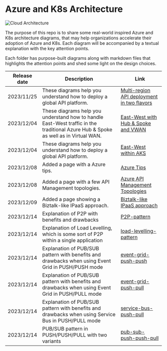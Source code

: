 # Azure and K8s Architecture
![Cloud Architecture](https://github.com/stephaneey/azure-and-k8s-architecture/blob/main/images/cloudarchidiagrams.png)

The purpose of this repo is to share some real-world inspired Azure and K8s architecture diagrams, that may help organizations accelerate their adoption of Azure and K8s. Each diagram will be accompanied by a textual explanation with the key attention points.

Each folder has purpose-built diagrams along with markdown files that highlights the attention points and shed some light on the design choices.


| Release date | Description |Link
| ----------- | ----------- | ----------- |
| 2023/11/25 | These diagrams help you understand how to deploy a global API platform. |[Multi-region API deployment in two flavors](https://github.com/stephaneey/azure-and-k8s-architecture/tree/main/IPaaS/api%20management/multi-region-setup) |
| 2023/12/04 | These diagrams help you understand how to handle East-West traffic in the traditional Azure Hub & Spoke as well as in Virtual WAN. |[East-West with Hub & Spoke and VWAN](https://github.com/stephaneey/azure-and-k8s-architecture/tree/main/networking/hub%20and%20spoke/east-west-traffic) |
| 2023/12/04 | These diagrams help you understand how to deploy a global API platform. |[East-West within AKS](https://github.com/stephaneey/azure-and-k8s-architecture/tree/main/networking/azure-kubernetes-service/east-west-traffic) |
| 2023/12/08 | Added a page with a Azure tips. |[Azure Tips](https://github.com/stephaneey/azure-and-k8s-architecture/tree/main/azuretips.md) |
| 2023/12/08 | Added a page with a few API Management topologies. |[Azure API Management Topologies](https://github.com/stephaneey/azure-and-k8s-architecture/tree/main/IPaaS/api%20management/topologies.md) |
| 2023/12/09 | Added a page showing a Biztalk-like IPaaS approach. |[Biztalk-like IPaaS approach](https://github.com/stephaneey/azure-and-k8s-architecture/tree/main/IPaaS/patterns/biztalk-like-IPaaS-pattern.md) |
| 2023/12/14 | Explanation of P2P with benefits and drawbacks|[P2P-pattern](https://github.com/stephaneey/azure-and-k8s-architecture/tree/main/IPaaS/patterns/event-driven-and-messaging-architecture/point-to-point.md) |
| 2023/12/14| Explanation of Load Levelling, which is some sort of P2P within a single application|[load-levelling-pattern](https://github.com/stephaneey/azure-and-k8s-architecture/tree/main/IPaaS/patterns/event-driven-and-messaging-architecture/load-levelling.md) |
| 2023/12/14| Explanation of PUB/SUB pattern with benefits and drawbacks when using Event Grid in PUSH/PUSH mode|[event-grid-push-push](https://github.com/stephaneey/azure-and-k8s-architecture/tree/main/IPaaS/patterns/event-driven-and-messaging-architecture/pub-sub-event-grid.md) |
| 2023/12/14| Explanation of PUB/SUB pattern with benefits and drawbacks when using Event Grid in PUSH/PULL mode|[event-grid-push-pull](https://github.com/stephaneey/azure-and-k8s-architecture/tree/main/IPaaS/patterns/event-driven-and-messaging-architecture/pub-sub-event-grid-pull.md) |
| 2023/12/14| Explanation of PUB/SUB pattern with benefits and drawbacks when using Service Bus in PUSH/PULL mode|[service-bus-push-pull](https://github.com/stephaneey/azure-and-k8s-architecture/tree/main/IPaaS/patterns/event-driven-and-messaging-architecture/pub-sub-servicebus.md) |
| 2023/12/14| PUB/SUB pattern in PUSH/PUSH/PULL with two variants|[pub-sub-push-push-pull](https://github.com/stephaneey/azure-and-k8s-architecture/tree/main/IPaaS/patterns/event-driven-and-messaging-architecture/pub-sub-push-push-pull.md) |

